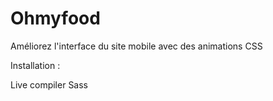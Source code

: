 # Ohmyfood

Améliorez l'interface du site mobile avec des animations CSS

Installation :

Live compiler Sass